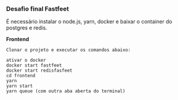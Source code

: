 ### Desafio final Fastfeet

É necessário instalar o node.js, yarn, docker e baixar o container do postgres e redis.

**Frontend**

````
Clonar o projeto e executar os comandos abaixo:

ativar o docker
docker start fastfeet
docker start redisfasfeet
cd frontend
yarn
yarn start
yarn queue (com outra aba aberta do terminal)

````
